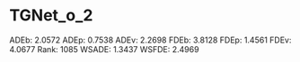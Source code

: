 # TGNet_o_2

ADEb: 2.0572
ADEp: 0.7538
ADEv: 2.2698
FDEb: 3.8128
FDEp: 1.4561
FDEv: 4.0677
Rank: 1085
WSADE: 1.3437
WSFDE: 2.4969